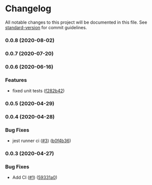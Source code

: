 # Changelog

All notable changes to this project will be documented in this file. See [standard-version](https://github.com/conventional-changelog/standard-version) for commit guidelines.

### 0.0.8 (2020-08-02)

### 0.0.7 (2020-07-20)

### 0.0.6 (2020-06-16)


### Features

* fixed unit tests ([f282b42](https://github.com/yurist38/linkedin-video-downloader/commit/f282b42fa9af6e9e4fabe4af9c08ffe55a2222b2))

### 0.0.5 (2020-04-29)

### 0.0.4 (2020-04-28)


### Bug Fixes

* jest runner ci ([#3](https://github.com/yurist38/linkedin-video-downloader/issues/3)) ([b0f4b36](https://github.com/yurist38/linkedin-video-downloader/commit/b0f4b36185c5ba7940359f63866436c33da58f14))

### 0.0.3 (2020-04-27)


### Bug Fixes

* Add CI ([#1](https://github.com/yurist38/linkedin-video-downloader/issues/1)) ([59331a0](https://github.com/yurist38/linkedin-video-downloader/commit/59331a0eb81926911d5758812e6f68a0ffbd4b12))
